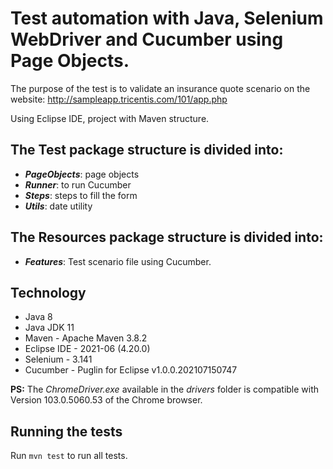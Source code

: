 # Test automation with Java, Selenium WebDriver and Cucumber using Page Objects.

The purpose of the test is to validate an insurance quote scenario on the website: http://sampleapp.tricentis.com/101/app.php

Using Eclipse IDE, project with Maven structure.

## The Test package structure is divided into:

* ***PageObjects***: page objects
* ***Runner***: to run Cucumber
* ***Steps***: steps to fill the form
* ***Utils***: date utility

## The Resources package structure is divided into:

* ***Features***: Test scenario file using Cucumber.
 
## Technology

- Java 8
- Java JDK 11
- Maven - Apache Maven 3.8.2
- Eclipse IDE - 2021-06 (4.20.0)
- Selenium - 3.141
- Cucumber - Puglin for Eclipse	v1.0.0.202107150747

**PS:** The _ChromeDriver.exe_ available in the _drivers_ folder is compatible with Version 103.0.5060.53 of the Chrome browser.

## Running the tests

Run ```mvn test``` to run all tests.


